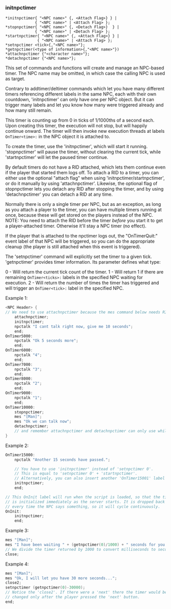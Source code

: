 ### initnpctimer
```
*initnpctimer{ "<NPC name>" {, <Attach Flag>} } |
             { "<NPC name>" | <Attach Flag> };
*stopnpctimer{ "<NPC name>" {, <Detach Flag>}  } |
             { "<NPC name>" | <Detach Flag> };
*startnpctimer{ "<NPC name>" {, <Attach Flag>} } |
              { "<NPC name>" | <Attach Flag> };
*setnpctimer <tick>{,"<NPC name>"};
*getnpctimer(<type of information>{,"<NPC name>"})
*attachnpctimer {"<character name>"};
*detachnpctimer {"<NPC name>"};
```

This set of commands and functions will create and manage an NPC-based timer.
The NPC name may be omitted, in which case the calling NPC is used as target.

Contrary to addtimer/deltimer commands which let you have many different timers
referencing different labels in the same NPC, each with their own countdown,
'initnpctimer' can only have one per NPC object. But it can trigger many labels
and let you know how many were triggered already and how many still remain.

This timer is counting up from 0 in ticks of 1/1000ths of a second each. Upon
creating this timer, the execution will not stop, but will happily continue
onward. The timer will then invoke new execution threads at labels
`OnTimer<time>:` in the NPC object it is attached to.

To create the timer, use the 'initnpctimer', which will start it running.
'stopnpctimer' will pause the timer, without clearing the current tick, while
'startnpctimer' will let the paused timer continue.

By default timers do not have a RID attached, which lets them continue even
if the player that started them logs off. To attach a RID to a timer, you can
either use the optional "attach flag" when using 'initnpctimer/startnpctimer',
or do it manually by using 'attachnpctimer'. Likewise, the optional flag of
stopnpctimer lets you detach any RID after stopping the timer, and by using
'detachnpctimer' you can detach a RID at any time.

Normally there is only a single timer per NPC, but as an exception, as long as
you attach a player to the timer, you can have multiple timers running at once,
because these will get stored on the players instead of the NPC.
NOTE: You need to attach the RID before the timer _before_ you start it to
get a player-attached timer. Otherwise it'll stay a NPC timer (no effect).

If the player that is attached to the npctimer logs out, the "OnTimerQuit:"
event label of that NPC will be triggered, so you can do the appropriate
cleanup (the player is still attached when this event is triggered).

The 'setnpctimer' command will explicitly set the timer to a given tick.
'getnpctimer' provides timer information. Its parameter defines what type:

 0 - Will return the current tick count of the timer.
 1 - Will return 1 if there are remaining `OnTimer<ticks>:` labels in the
     specified NPC waiting for execution.
 2 - Will return the number of times the timer has triggered and will trigger
     an `OnTimer<tick>:`  label in the specified NPC.

Example 1:

```c
<NPC Header> {
// We need to use attachnpctimer because the mes command below needs RID attach
    attachnpctimer;
    initnpctimer;
    npctalk "I cant talk right now, give me 10 seconds";
    end;
OnTimer5000:
    npctalk "Ok 5 seconds more";
    end;
OnTimer6000:
    npctalk "4";
    end;
OnTimer7000:
    npctalk "3";
    end;
OnTimer8000:
    npctalk "2";
    end;
OnTimer9000:
    npctalk "1";
    end;
OnTimer10000:
    stopnpctimer;
    mes "[Man]";
    mes "Ok we can talk now";
    detachnpctimer;
    // and remember attachnpctimer and detachnpctimer can only use while the NPC timer is not running !
}
```

Example 2:
```c
OnTimer15000:
    npctalk "Another 15 seconds have passed.";

    // You have to use 'initnpctimer' instead of 'setnpctimer 0'.
    // This is equal to 'setnpctimer 0' + 'startnpctimer'.
    // Alternatively, you can also insert another 'OnTimer15001' label so that the timer won't stop. */
    initnpctimer;
    end;

// This OnInit label will run when the script is loaded, so that the timer
// is initialized immediately as the server starts. It is dropped back to 0
// every time the NPC says something, so it will cycle continuously.
OnInit:
    initnpctimer;
    end;
```

Example 3:
```c
mes "[Man]";
mes "I have been waiting " + (getnpctimer(0)/1000) + " seconds for you.";
// We divide the timer returned by 1000 to convert milliseconds to seconds.
close;
```

Example 4:
```c
mes "[Man]";
mes "Ok, I will let you have 30 more seconds...";
close2;
setnpctimer (getnpctimer(0)-30000);
// Notice the 'close2'. If there were a 'next' there the timer would be
// changed only after the player pressed the 'next' button.
end;
```
